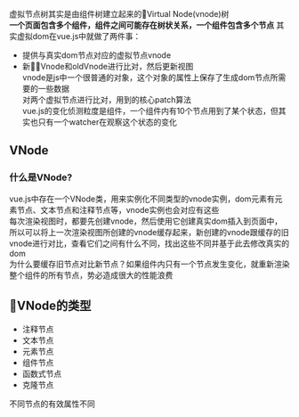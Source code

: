 虚拟节点树其实是由组件树建立起来的Virtual Node(vnode)树  
**一个页面包含多个组件，组件之间可能存在树状关系，一个组件包含多个节点**
其实虚拟dom在vue.js中就做了两件事：
* 提供与真实dom节点对应的虚拟节点vnode
* 新Vnode和oldVnode进行比对，然后更新视图  
vnode是js中一个很普通的对象，这个对象的属性上保存了生成dom节点所需要的一些数据  
对两个虚拟节点进行比对，用到的核心patch算法  
vue.js的变化侦测粒度是组件，一个组件内有10个节点用到了某个状态，但其实也只有一个watcher在观察这个状态的变化
## VNode
### 什么是VNode?
vue.js中存在一个VNode类，用来实例化不同类型的vnode实例，dom元素有元素节点、文本节点和注释节点等，vnode实例也会对应有这些  
每次渲染视图时，都要先创建vnode，然后使用它创建真实dom插入到页面中，所以可以将上一次渲染视图所创建的vnode缓存起来，新创建的vnode跟缓存的旧vnode进行对比，查看它们之间有什么不同，找出这些不同并基于此去修改真实的dom  
为什么要缓存旧节点对比新节点？如果组件内只有一个节点发生变化，就重新渲染整个组件的所有节点，势必造成很大的性能浪费  
## VNode的类型
* 注释节点
* 文本节点
* 元素节点
* 组件节点
* 函数式节点
* 克隆节点

不同节点的有效属性不同


